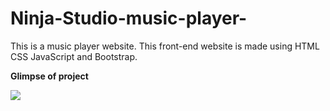 # Ninja-Studio-music-player-
This is a music player website. This front-end website is made using HTML CSS JavaScript and Bootstrap.

**Glimpse of project**

![](https://github.com/its-roshanojha/Ninja-Studio-music-player-/blob/master/chrome_LNtX7nTWJx.gif)
